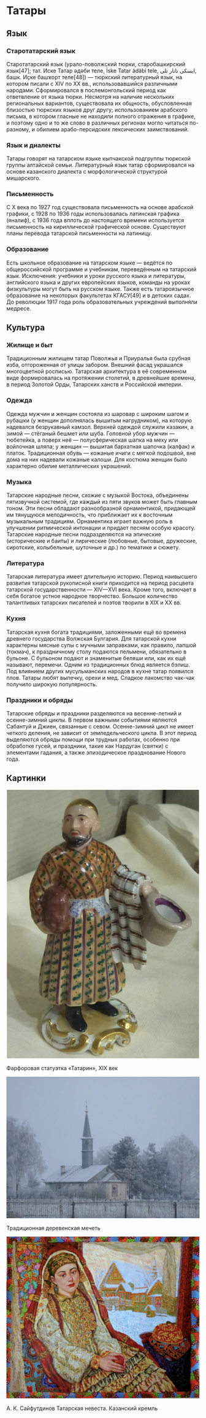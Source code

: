 # Татары

## Язык

### Старотатарский язык
Старотатарский язык (урало-поволжский тюрки, старобашкирский язык[47]; тат. Иске Татар әдәби теле, İske Tatar ädäbi tele, ایسكی تاتار تلی, башк. Иҫке башҡорт теле[48]) — тюркский литературный язык, на котором писали с XIV по XX вв., использовавшийся различными народами. Сформировался в послемонгольский период как ответвление от языка тюрки. Несмотря на наличие нескольких региональных вариантов, существовала их общность, обусловленная близостью тюркских языков друг другу; использованием арабского письма, в котором гласные не находили полного отражения в графике, и поэтому одно и то же слово в различных регионах могло читаться по-разному, и обилием арабо-персидских лексических заимствований.

### Язык и диалекты
Татары говорят на татарском языке кыпчакской подгруппы тюркской группы алтайской семьи. Литературный язык татар сформировался на основе казанского диалекта с морфологической структурой мишарского.

### Письменность
С X века по 1927 год существовала письменность на основе арабской графики, с 1928 по 1936 годы использовалась латинская графика (яналиф), с 1936 года вплоть до настоящего времени используется письменность на кириллической графической основе. Существуют планы перевода татарской письменности на латиницу.

### Образование
Есть школьное образование на татарском языке — ведётся по общероссийской программе и учебникам, переведённым на татарский язык. Исключения: учебники и уроки русского языка и литературы, английского языка и других европейских языков, команды на уроках физкультуры могут быть на русском языке. Также есть татароязычное образование на некоторых факультетах КГАСУ[49] и в детских садах.
До революции 1917 года роль образовательных учреждений выполняли медресе.

## Культура

### Жилище и быт
Традиционным жилищем татар Поволжья и Приуралья была срубная изба, отгороженная от улицы забором. Внешний фасад украшался многоцветной росписью. Татарская архитектура в её современном виде формировалась на протяжении столетий, в древнейшие времена, в период Золотой Орды, Татарских ханств и Российской империи.

### Одежда
Одежда мужчин и женщин состояла из шаровар с широким шагом и рубашки (у женщин дополнялась вышитым нагрудником), на которую надевался безрукавный камзол. Верхней одеждой служили казакин, а зимой — стёганый бешмет или шуба. Головной убор мужчин — тюбетейка, а поверх неё — полусферическая шапка на меху или войлочная шляпа; у женщин — вышитая бархатная шапочка (калфак) и платок. Традиционная обувь — кожаные ичиги с мягкой подошвой, вне дома на них надевали кожаные калоши. Для костюма женщин было характерно обилие металлических украшений.

### Музыка
Татарские народные песни, схожие с музыкой Востока, объединены пятизвучной системой, где каждый из пяти звуков может быть главным тоном. Эти песни обладают разнообразной орнаментикой, придающей им тянущуюся мелодичность, что приближает их к восточным музыкальным традициям. Орнаментика играет важную роль в улучшении ритмической интонации и придает песням особую красоту. Татарские народные песни подразделяются на эпические (исторические и баиты) и лирические (любовные, бытовые, дружеские, сиротские, колыбельные, шуточные и др.) по тематике и сюжету.

### Литература
Татарская литература имеет длительную историю. Период наивысшего развития татарской рукописной книги приходится на период расцвета татарской государственности — XIV—XVI века. Кроме того, включает в себя богатое устное народное творчество. Большое количество талантливых татарских писателей и поэтов творили в XIX и XX вв.

### Кухня
Татарская кухня богата традициями, заложенными ещё во времена древнего государства Волжская Булгария. Для татарской кухни характерны мясные супы с мучными заправками, как правило, лапшой (токмач), к праздничному столу подаются пельмени, обязательно в бульоне. С бульоном подают и знаменитые беляши или, как их ещё называют, перемечи. Одним из традиционных блюд является бэлиш. Под влиянием других мусульманских народов в кухне татар появился плов. Татары любят выпечку, орехи и мед. Сладкое лакомство чак-чак получило широкую популярность.

### Праздники и обряды
Татарские обряды и праздники разделяются на весенне-летний и осенне-зимний циклы. В первом важными событиями являются Сабантуй и Джиен, связанные с севом. Осенне-зимний цикл не имеет четкого деления, не зависит от земледельческого цикла. В этот период выделяются обряды помощи при трудных работах, особенно при обработке гусей, и праздники, такие как Нардуган (святки) с элементами гадания, а также эпизодическое празднование Нового года.

## Картинки

![Alt text](image-4.png)

Фарфоровая статуэтка «Татарин», XIX век

![Alt text](image-5.png)

Традиционная деревенская мечеть

![Alt text](image-6.png)

А. К. Сайфутдинов Татарская невеста. Казанский кремль
